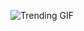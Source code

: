 
<!-- GIF_SECTION -->
![Trending GIF](https://media0.giphy.com/media/v1.Y2lkPThiYjIxNzcyd3E5M3FzazR2amtuczc5NjE0a252dDhob29paHN2eGR4emg5Y283dyZlcD12MV9naWZzX3NlYXJjaCZjdD1n/11ZSwQNWba4YF2/giphy.gif)
<!-- END_GIF_SECTION -->

